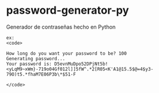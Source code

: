 # password-generator-py

Generador de contraseñas hecho en Python

```
ex:
<code>

How long do you want your password to be? 100
Generating password...
Your password is: D5evnMuDpo52DPjNt5b!<yLqM9~xWm}-719o04Gf012l]]5fW^.*2[R05<K'A1@15.5$@=4$y3-79O)t5.*fhaM7E06P3b\*$51-F

</code>
```
